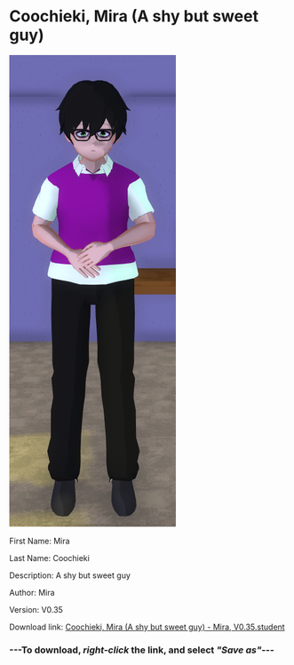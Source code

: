 # Coochieki, Mira (A shy but sweet guy)

<img src = "https://raw.githubusercontent.com/Arbiter1223/Daigaku-Gurashi-Custom-Students/master/Students/Files/Coochieki%2C%20Mira%20(A%20shy%20but%20sweet%20guy).png">

First Name: Mira

Last Name: Coochieki

Description: A shy but sweet guy

Author: Mira

Version: V0.35

Download link: <a href="https://raw.githubusercontent.com/Arbiter1223/Daigaku-Gurashi-Custom-Students/master/Students/Files/Coochieki%2C%20Mira%20(A%20shy%20but%20sweet%20guy)%20-%20Mira%2C%20V0.35.student">Coochieki, Mira (A shy but sweet guy) - Mira, V0.35.student</a>

### ---**To download, _right-click_ the link, and select _"Save as"_**---

